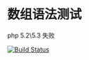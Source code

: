 # 数组语法测试

php 5.2\5.3 失败

[![Build Status](https://travis-ci.org/baixinxing/travis.svg)](https://travis-ci.org/baixinxing)

